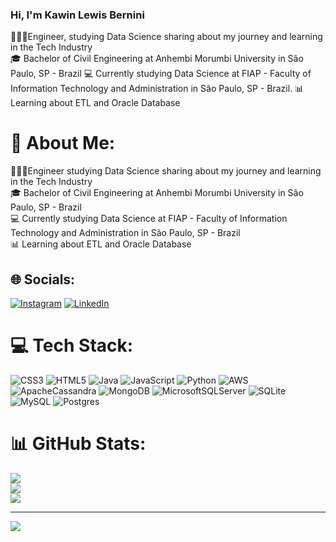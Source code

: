 ### Hi, I'm Kawin Lewis Bernini

👨🏻‍💻Engineer, studying Data Science sharing about my journey and learning in the Tech Industry<br/>
🎓 Bachelor of Civil Engineering at Anhembi Morumbi University in São Paulo, SP - Brazil
💻 Currently studying Data Science at FIAP - Faculty of Information Technology and Administration in São Paulo, SP - Brazil.
📊 Learning about ETL and Oracle Database
  
# 💫 About Me:
👨🏻‍💻Engineer studying Data Science sharing about my journey and learning in the Tech Industry<br/>
🎓 Bachelor of Civil Engineering at Anhembi Morumbi University in São Paulo, SP - Brazil<br>
💻 Currently studying Data Science at FIAP - Faculty of Information Technology and Administration in São Paulo, SP - Brazil
<br>📊 Learning about ETL and Oracle Database


## 🌐 Socials:
[![Instagram](https://img.shields.io/badge/Instagram-%23E4405F.svg?logo=Instagram&logoColor=white)](https://instagram.com/kawinlewis) [![LinkedIn](https://img.shields.io/badge/LinkedIn-%230077B5.svg?logo=linkedin&logoColor=white)](https://linkedin.com/in/kawinlewis) 

# 💻 Tech Stack:
![CSS3](https://img.shields.io/badge/css3-%231572B6.svg?style=for-the-badge&logo=css3&logoColor=white) ![HTML5](https://img.shields.io/badge/html5-%23E34F26.svg?style=for-the-badge&logo=html5&logoColor=white) ![Java](https://img.shields.io/badge/java-%23ED8B00.svg?style=for-the-badge&logo=openjdk&logoColor=white) ![JavaScript](https://img.shields.io/badge/javascript-%23323330.svg?style=for-the-badge&logo=javascript&logoColor=%23F7DF1E) ![Python](https://img.shields.io/badge/python-3670A0?style=for-the-badge&logo=python&logoColor=ffdd54) ![AWS](https://img.shields.io/badge/AWS-%23FF9900.svg?style=for-the-badge&logo=amazon-aws&logoColor=white) ![ApacheCassandra](https://img.shields.io/badge/cassandra-%231287B1.svg?style=for-the-badge&logo=apache-cassandra&logoColor=white) ![MongoDB](https://img.shields.io/badge/MongoDB-%234ea94b.svg?style=for-the-badge&logo=mongodb&logoColor=white) ![MicrosoftSQLServer](https://img.shields.io/badge/Microsoft%20SQL%20Server-CC2927?style=for-the-badge&logo=microsoft%20sql%20server&logoColor=white) ![SQLite](https://img.shields.io/badge/sqlite-%2307405e.svg?style=for-the-badge&logo=sqlite&logoColor=white) ![MySQL](https://img.shields.io/badge/mysql-4479A1.svg?style=for-the-badge&logo=mysql&logoColor=white) ![Postgres](https://img.shields.io/badge/postgres-%23316192.svg?style=for-the-badge&logo=postgresql&logoColor=white)
# 📊 GitHub Stats:
![](https://github-readme-stats.vercel.app/api?username=kawinlewis&theme=dark&hide_border=false&include_all_commits=true&count_private=false)<br/>
![](https://github-readme-streak-stats.herokuapp.com/?user=kawinlewis&theme=dark&hide_border=false)<br/>
![](https://github-readme-stats.vercel.app/api/top-langs/?username=kawinlewis&theme=dark&hide_border=false&include_all_commits=true&count_private=false&layout=compact)

---
[![](https://visitcount.itsvg.in/api?id=kawinlewis&icon=0&color=0)](https://visitcount.itsvg.in)

<!-- Proudly created with GPRM ( https://gprm.itsvg.in ) -->
